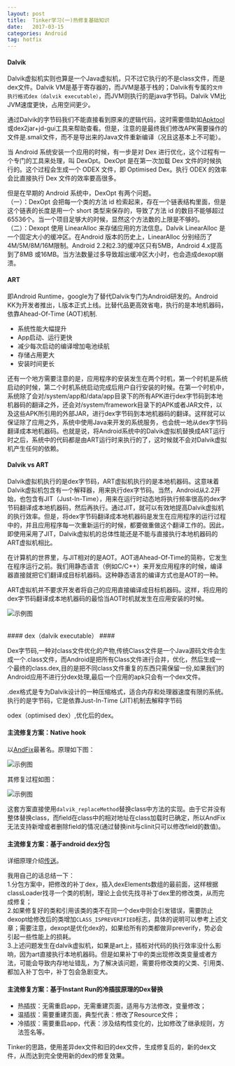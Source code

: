 ```yaml
---
layout: post
title:  Tinker学习(一)热修复基础知识
date:   2017-03-15
categories: Android 
tag: hotfix
---
```

  

#### Dalvik ####
 
Dalvik虚拟机实则也算是一个Java虚拟机，只不过它执行的不是class文件，而是dex文件。Dalvik VM是基于寄存器的，而JVM是基于栈的；Dalvik有专属的`文件执行格式dex（dalvik executable）`，而JVM则执行的是java字节码。Dalvik VM比JVM速度更快，占用空间更少。

通过Dalvik的字节码我们不能直接看到原来的逻辑代码，这时需要借助如[Apktool](https://ibotpeaches.github.io/Apktool/install/)或dex2jar+jd-gui工具来帮助查看。但是，注意的是最终我们修改APK需要操作的文件是.smali文件，而不是导出来的Java文件重新编译（况且这基本上不可能）。

当 Android 系统安装一个应用的时候，有一步是对 Dex 进行优化，这个过程有一个专门的工具来处理，叫 DexOpt。DexOpt 是在第一次加载 Dex 文件的时候执行的。这个过程会生成一个 ODEX 文件，即 Optimised Dex。执行 ODEX 的效率会比直接执行 Dex 文件的效率要高很多。

但是在早期的 Android 系统中，DexOpt 有两个问题。<br/>（一）：DexOpt 会把每一个类的方法 id 检索起来，存在一个链表结构里面，但是这个链表的长度是用一个 short 类型来保存的，导致了方法 id 的数目不能够超过65536个。当一个项目足够大的时候，显然这个方法数的上限是不够的。<br/>（二）：Dexopt 使用 LinearAlloc 来存储应用的方法信息。Dalvik LinearAlloc 是一个固定大小的缓冲区。在Android 版本的历史上，LinearAlloc 分别经历了4M/5M/8M/16M限制。Android 2.2和2.3的缓冲区只有5MB，Android 4.x提高到了8MB 或16MB。当方法数量过多导致超出缓冲区大小时，也会造成dexopt崩溃。
<br/>
#### ART ####

即Android Runtime，google为了替代Dalvik专门为Android研发的。Android KK为开发者推出，L版本正式上线。比替代品更高效省电，执行的是本地机器码，依靠Ahead-Of-Time (AOT)机制.

- 系统性能大幅提升
- App启动、运行更快
- 减少每次启动的编译增加电池续航
- 存储占用更大
- 安装时间更长

还有一个地方需要注意的是，应用程序的安装发生在两个时机，第一个时机是系统启动的时候，第二个时机系统启动完成后用户自行安装的时候。在第一个时机中，系统除了会对/system/app和/data/app目录下的所有APK进行dex字节码到本地机器码的翻译之外，还会对/system/framework目录下的APK或者JAR文件，以及这些APK所引用的外部JAR，进行dex字节码到本地机器码的翻译。这样就可以保证除了应用之外，系统中使用Java来开发的系统服务，也会统一地从dex字节码翻译成本地机器码。也就是说，将Android系统中的Dalvik虚拟机替换成ART运行时之后，系统中的代码都是由ART运行时来执行的了，这时候就不会对Dalvik虚拟机产生任何的依赖。
<br/>
#### Dalvik vs ART ####

Dalvik虚拟机执行的是dex字节码，ART虚拟机执行的是本地机器码。这意味着Dalvik虚拟机包含有一个解释器，用来执行dex字节码。当然，Android从2.2开始，也包含有JIT（Just-In-Time），用来在运行时动态地将执行频率很高的dex字节码翻译成本地机器码，然后再执行。通过JIT，就可以有效地提高Dalvik虚拟机的执行效率。但是，将dex字节码翻译成本地机器码是发生在应用程序的运行过程中的，并且应用程序每一次重新运行的时候，都要做重做这个翻译工作的。因此，即使用采用了JIT，Dalvik虚拟机的总体性能还是不能与直接执行本地机器码的ART虚拟机相比。

在计算机的世界里，与JIT相对的是AOT。AOT进Ahead-Of-Time的简称，它发生在程序运行之前。我们用静态语言（例如C/C++）来开发应用程序的时候，编译器直接就把它们翻译成目标机器码。这种静态语言的编译方式也是AOT的一种。

ART虚拟机并不要求开发者将自己的应用直接编译成目标机器码。这样，将应用的dex字节码翻译成本地机器码的最恰当AOT时机就发生在应用安装的时候。
 
![示例图](/images/dalvik&art.png)

<br/>
#### dex（dalvik executable） ####

Dex字节码,一种对class文件优化的产物,传统Class文件是一个Java源码文件会生成一个.class文件，而Android是把所有Class文件进行合并，优化，然后生成一个最终的class.dex,目的是把不同class文件重复的东西只需保留一份,如果我们的Android应用不进行分dex处理,最后一个应用的apk只会有一个dex文件。<br/>


.dex格式是专为Dalvik设计的一种压缩格式，适合内存和处理器速度有限的系统。执行的是字节码，它是依靠Just-In-Time (JIT)机制去解释字节码<br/>

odex（optimised dex）,优化后的dex。

#### 主流修复方案：Native hook ####

以[AndFix](https://github.com/alibaba/AndFix)最著名。原理如下图：
 
![示例图](/images/andfix-yuanli.png)

其修复过程如图：
 
![示例图](/images/andfix-guocheng.png)

这套方案直接使用`dalvik_replaceMethod`替换class中方法的实现。由于它并没有整体替换class，而field在class中的相对地址在class加载时已确定，所以AndFix无法支持新增或者删除field的情况(通过替换init与clinit只可以修改field的数值)。

#### 主流修复方案：基于android dex分包 ####

详细原理介绍[传送](https://mp.weixin.qq.com/s?__biz=MzI1MTA1MzM2Nw==&mid=400118620&idx=1&sn=b4fdd5055731290eef12ad0d17f39d4a)。

我用自己的话总结一下：<br/>
1.分包方案中，把修改的补丁dex，插入dexElements数组的最前面，这样根据classLoader找寻一个类的机制，理论上会优先找寻补丁dex里的修改类，从而完成修复；<br/>
2.如果修复好的类和引用该类的类不在同一个dex中则会引发错误，需要防止dexopt给修改后的类增加`CLASS_ISPREVERIFIED`标志，具体的说明可以参考上述文章；需要注意，dexopt是优化dex的，如果给所有的类都做非preverify，势必会引起一些性能上的损耗。<br/>
3.上述问题发生在dalvik虚拟机，如果是art上，插桩对代码的执行效率没什么影响，因为art直接执行本地机器码。但是如果补丁中的类出现修改类变量或者方法，可能会导致内存地址错乱，为了解决该问题，需要将修改类的父类、引用类、都加入补丁包中，补丁包会急剧变大。

#### 主流修复方案：基于Instant Run的冷插拔原理的Dex替换 ####

- 热插拔：无需重启app，无需重建页面，适用与方法修改，变量修改；
- 温插拔：需要重建页面，典型代表：修改了Resource文件；
- 冷插拔：需要重启app，代表：涉及结构性变化的，比如修改了继承规则，方法签名等。


Tinker的思路，使用差异dex文件和旧的dex文件，生成修复后的，新的dex文件，从而达到完全使用新的dex的修复效果。